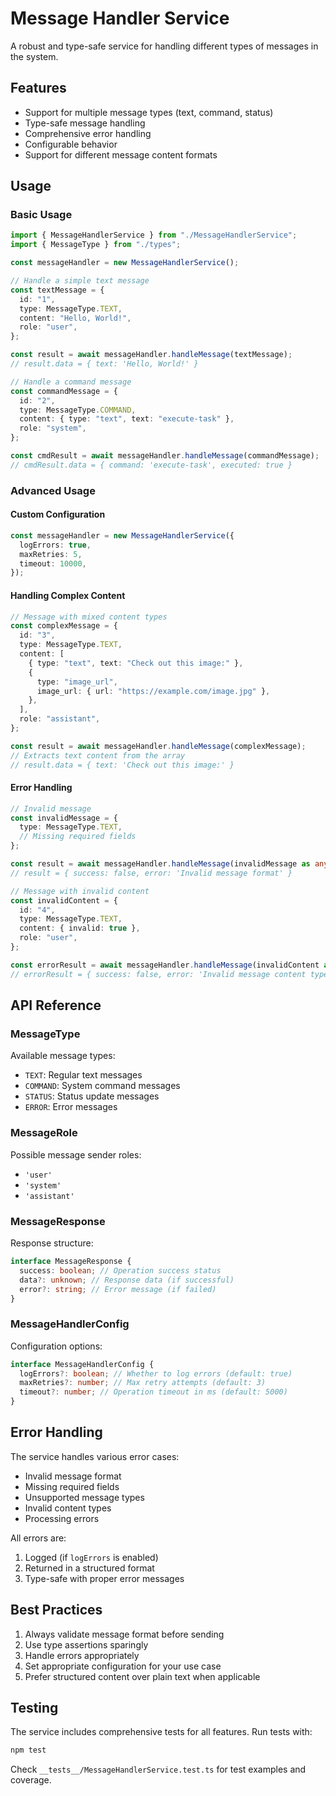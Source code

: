# Message Handler Service

A robust and type-safe service for handling different types of messages in the system.

## Features

- Support for multiple message types (text, command, status)
- Type-safe message handling
- Comprehensive error handling
- Configurable behavior
- Support for different message content formats

## Usage

### Basic Usage

```typescript
import { MessageHandlerService } from "./MessageHandlerService";
import { MessageType } from "./types";

const messageHandler = new MessageHandlerService();

// Handle a simple text message
const textMessage = {
  id: "1",
  type: MessageType.TEXT,
  content: "Hello, World!",
  role: "user",
};

const result = await messageHandler.handleMessage(textMessage);
// result.data = { text: 'Hello, World!' }

// Handle a command message
const commandMessage = {
  id: "2",
  type: MessageType.COMMAND,
  content: { type: "text", text: "execute-task" },
  role: "system",
};

const cmdResult = await messageHandler.handleMessage(commandMessage);
// cmdResult.data = { command: 'execute-task', executed: true }
```

### Advanced Usage

#### Custom Configuration

```typescript
const messageHandler = new MessageHandlerService({
  logErrors: true,
  maxRetries: 5,
  timeout: 10000,
});
```

#### Handling Complex Content

```typescript
// Message with mixed content types
const complexMessage = {
  id: "3",
  type: MessageType.TEXT,
  content: [
    { type: "text", text: "Check out this image:" },
    {
      type: "image_url",
      image_url: { url: "https://example.com/image.jpg" },
    },
  ],
  role: "assistant",
};

const result = await messageHandler.handleMessage(complexMessage);
// Extracts text content from the array
// result.data = { text: 'Check out this image:' }
```

#### Error Handling

```typescript
// Invalid message
const invalidMessage = {
  type: MessageType.TEXT,
  // Missing required fields
};

const result = await messageHandler.handleMessage(invalidMessage as any);
// result = { success: false, error: 'Invalid message format' }

// Message with invalid content
const invalidContent = {
  id: "4",
  type: MessageType.TEXT,
  content: { invalid: true },
  role: "user",
};

const errorResult = await messageHandler.handleMessage(invalidContent as any);
// errorResult = { success: false, error: 'Invalid message content type' }
```

## API Reference

### MessageType

Available message types:

- `TEXT`: Regular text messages
- `COMMAND`: System command messages
- `STATUS`: Status update messages
- `ERROR`: Error messages

### MessageRole

Possible message sender roles:

- `'user'`
- `'system'`
- `'assistant'`

### MessageResponse

Response structure:

```typescript
interface MessageResponse {
  success: boolean; // Operation success status
  data?: unknown; // Response data (if successful)
  error?: string; // Error message (if failed)
}
```

### MessageHandlerConfig

Configuration options:

```typescript
interface MessageHandlerConfig {
  logErrors?: boolean; // Whether to log errors (default: true)
  maxRetries?: number; // Max retry attempts (default: 3)
  timeout?: number; // Operation timeout in ms (default: 5000)
}
```

## Error Handling

The service handles various error cases:

- Invalid message format
- Missing required fields
- Unsupported message types
- Invalid content types
- Processing errors

All errors are:

1. Logged (if `logErrors` is enabled)
2. Returned in a structured format
3. Type-safe with proper error messages

## Best Practices

1. Always validate message format before sending
2. Use type assertions sparingly
3. Handle errors appropriately
4. Set appropriate configuration for your use case
5. Prefer structured content over plain text when applicable

## Testing

The service includes comprehensive tests for all features. Run tests with:

```bash
npm test
```

Check `__tests__/MessageHandlerService.test.ts` for test examples and coverage.
